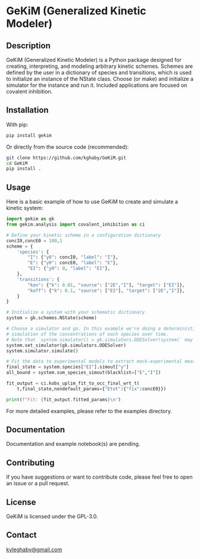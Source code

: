 # GeKiM (Generalized Kinetic Modeler)

## Description
GeKiM (Generalized Kinetic Modeler) is a Python package designed for creating, interpreting, and modeling arbitrary kinetic schemes. Schemes are defined by the user in a dictionary of species and transitions, which is used to initialize an instance of the NState class. Choose (or make) and initialize a simulator for the instance and run it. Included applications are focused on covalent inhibition.

## Installation
With pip:
```bash
pip install gekim
```

Or directly from the source code (recommended):
```bash
git clone https://github.com/kghaby/GeKiM.git
cd GeKiM
pip install .
```

## Usage
Here is a basic example of how to use GeKiM to create and simulate a kinetic system:
```python
import gekim as gk
from gekim.analysis import covalent_inhibition as ci

# Define your kinetic scheme in a configuration dictionary
concI0,concE0 = 100,1
scheme = {
    'species': {
        "I": {"y0": concI0, "label": "I"},
        "E": {"y0": concE0, "label": "E"},
        "EI": {"y0": 0, "label": "EI"},
    },    
    'transitions': {
        "kon": {"k": 0.01, "source": ["2E","I"], "target": ["EI"]},
        "koff": {"k": 0.1, "source": ["EI"], "target": ["2E","I"]},
    }
}

# Initialize a system with your schematic dictionary
system = gk.schemes.NState(scheme)

# Choose a simulator and go. In this example we're doing a deterministic 
# simulation of the concentrations of each species over time.
# Note that `system.simulator() = gk.simulators.ODESolver(system)` may be more doc-hint friendly
system.set_simulator(gk.simulators.ODESolver)
system.simulator.simulate() 

# Fit the data to experimental models to extract mock-experimental measurements
final_state = system.species["EI"].simout["y"]
all_bound = system.sum_species_simout(blacklist=["E","I"])

fit_output = ci.kobs_uplim_fit_to_occ_final_wrt_t(
    t,final_state,nondefault_params={"Etot":{"fix":concE0}})

print(f"Fit: {fit_output.fitted_params}\n")
```
For more detailed examples, please refer to the examples directory.

## Documentation
Documentation and example notebook(s) are pending.

## Contributing
If you have suggestions or want to contribute code, please feel free to open an issue or a pull request.

## License
GeKiM is licensed under the GPL-3.0.

## Contact
kyleghaby@gmail.com
